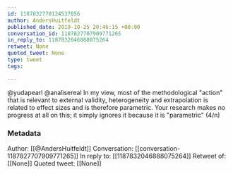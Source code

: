 ```yaml
---
id: 1187832770124537856
author: AndersHuitfeldt
published_date: 2019-10-25 20:46:15 +00:00
conversation_id: 1187827707909771265
in_reply_to: 1187832046888075264
retweet: None
quoted_tweet: None
type: tweet
tags:

---
```


@yudapearl @analisereal In my view, most of the methodological "action" that is relevant to external validity, heterogeneity and extrapolation is related to effect sizes and is therefore parametric. Your research makes no progress at all on this; it simply ignores it because it is "parametric" (4/n)

### Metadata

Author: [[@AndersHuitfeldt]]
Conversation: [[conversation-1187827707909771265]]
In reply to: [[1187832046888075264]]
Retweet of: [[None]]
Quoted tweet: [[None]]
